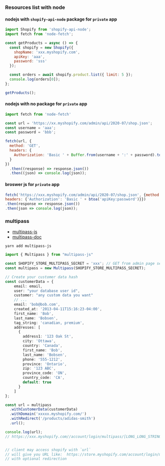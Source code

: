 ### Resources list with node

#### nodejs with `shopify-api-node` package for `private` app
```js
import Shopify from 'shopify-api-node';
import fetch from 'node-fetch';

const getProducts = async () => {
  const shopify = new Shopify({
    shopName: 'xxx.myshopify.com',
    apiKey: 'aaa',
    password: 'sss'
  });

  const orders = await shopify.product.list({ limit: 5 });
  console.log(orders[0]);
};

getProducts();
```

#### nodejs with no package for `private` app
```js
import fetch from 'node-fetch'

const url = 'https://xx.myshopify.com/admin/api/2020-07/shop.json';
const username = 'aaa';
const password = 'bbb';

fetch(url, {
  method: 'GET',
  headers: {
    Authorization: 'Basic ' + Buffer.from(username + ':' + password).toString('base64')
  }
})
  .then((response) => response.json())
  .then((json) => console.log(json));

```

#### broswer js for `private` app

```js
fetch('https://xxx.myshopify.com/admin/api/2020-07/shop.json', {method:'GET',
headers: {'Authorization': 'Basic ' + btoa('apiKey:password')}})
.then(response => response.json())
.then(json => console.log(json));
```

### multipass

 - [multipass-js](https://github.com/softmarshmallow/multipass-js)
 - [multipass-doc](https://shopify.dev/docs/admin-api/rest/reference/plus/multipass)

```
yarn add multipass-js
```

```ts
import { Multipass } from "multipass-js"

const SHOPIFY_STORE_MULTIPASS_SECRET = 'xxx'; // GET from admin page setting => checkout => enable Multipass loginultip
const multipass = new Multipass(SHOPIFY_STORE_MULTIPASS_SECRET);

// Create your customer data hash
const customerData = {
    email: email,
    user: "your database user id",
    customer: "any custom data you want"
    // ...
    email: 'bob@bob.com',
    created_at: '2013-04-11T15:16:23-04:00',
    first_name: 'Bob',
    last_name: 'Bobsen',
    tag_string: 'canadian, premium',
    addresses: [
      {
        address1: '123 Oak St',
        city: 'Ottawa',
        country: 'Canada',
        first_name: 'Bob',
        last_name: 'Bobsen',
        phone: '555-1212',
        province: 'Ontario',
        zip: '123 ABC',
        province_code: 'ON',
        country_code: 'CA',
        default: true
      }
    ]
};

const url = multipass
  .withCustomerData(customerData)
  .withDomain('xxxxx.myshopify.com/')
  .withRedirect('/products/adidas-smith')
  .url();

console.log(url);
// https://xxx.myshopify.com//account/login/multipass/[LONG_LONG_STRING]


// client may access shopify with `url`
// will give you URL like:  https://store.myshopify.com/account/login/multipass/<MULTIPASS-TOKEN>
// with optional redirection
```
